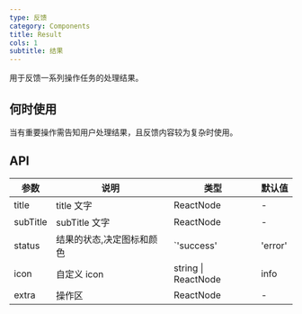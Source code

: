 ```yaml
---
type: 反馈
category: Components
title: Result
cols: 1
subtitle: 结果
---
```


用于反馈一系列操作任务的处理结果。

## 何时使用

当有重要操作需告知用户处理结果，且反馈内容较为复杂时使用。

## API

| 参数 | 说明 | 类型 | 默认值 |
| --- | --- | --- | --- |
| title | title 文字 | ReactNode | - |
| subTitle | subTitle 文字 | ReactNode | - |
| status | 结果的状态,决定图标和颜色 | `'success' | 'error' | 'info' | 'warning'` | 'info' |
| icon | 自定义  icon  | string \| ReactNode | info |
| extra | 操作区 | ReactNode | - |
